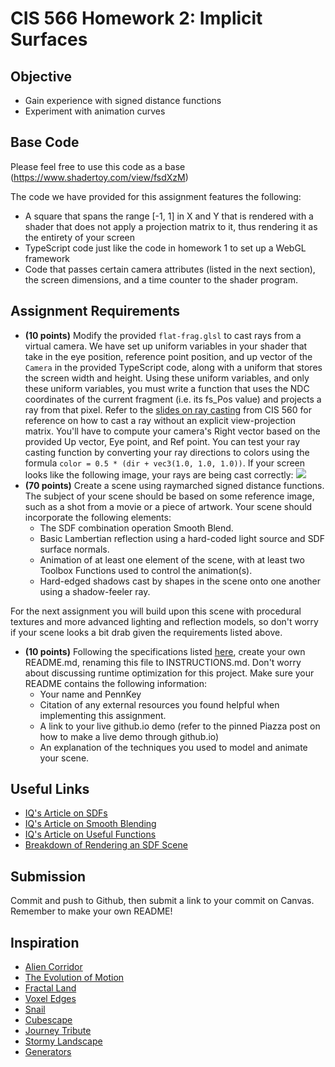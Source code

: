 # CIS 566 Homework 2: Implicit Surfaces

## Objective

- Gain experience with signed distance functions
- Experiment with animation curves

## Base Code

Please feel free to use this code as a base (https://www.shadertoy.com/view/fsdXzM)

The code we have provided for this assignment features the following:

- A square that spans the range [-1, 1] in X and Y that is rendered with a shader that does not apply a projection matrix to it, thus rendering it as the entirety of your screen
- TypeScript code just like the code in homework 1 to set up a WebGL framework
- Code that passes certain camera attributes (listed in the next section), the screen dimensions, and a time counter to the shader program.

## Assignment Requirements

- **(10 points)** Modify the provided `flat-frag.glsl` to cast rays from a virtual camera. We have set up uniform variables in your shader that take in the eye position, reference point position, and up vector of the `Camera` in the provided TypeScript code, along with a uniform that stores the screen width and height. Using these uniform variables, and only these uniform variables, you must write a function that uses the NDC coordinates of the current fragment (i.e. its fs_Pos value) and projects a ray from that pixel. Refer to the [slides on ray casting](https://docs.google.com/presentation/d/e/2PACX-1vSN5ntJISgdOXOSNyoHimSVKblnPnL-Nywd6aRPI-XPucX9CeqzIEGTjFTwvmjYUgCglTqgvyP1CpxZ/pub?start=false&loop=false&delayms=60000&slide=id.g27215b64c6_0_107) from CIS 560 for reference on how to cast a ray without an explicit view-projection matrix. You'll have to compute your camera's Right vector based on the provided Up vector, Eye point, and Ref point. You can test your ray casting function by converting your ray directions to colors using the formula `color = 0.5 * (dir + vec3(1.0, 1.0, 1.0))`. If your screen looks like the following image, your rays are being cast correctly: ![](rayDir.png)
- **(70 points)** Create a scene using raymarched signed distance functions. The subject of your scene should be based on some reference image, such as a shot from a movie or a piece of artwork. Your scene should incorporate the following elements:
  - The SDF combination operation Smooth Blend.
  - Basic Lambertian reflection using a hard-coded light source and SDF surface normals.
  - Animation of at least one element of the scene, with at least two Toolbox Functions used to control the animation(s).
  - Hard-edged shadows cast by shapes in the scene onto one another using a shadow-feeler ray.

For the next assignment you will build upon this scene with procedural textures and more advanced lighting and reflection models, so don't worry if your scene looks a bit drab given the requirements listed above.

- **(10 points)** Following the specifications listed [here](https://github.com/pjcozzi/Articles/blob/master/CIS565/GitHubRepo/README.md), create your own README.md, renaming this file to INSTRUCTIONS.md. Don't worry about discussing runtime optimization for this project. Make sure your README contains the following information:
  - Your name and PennKey
  - Citation of any external resources you found helpful when implementing this assignment.
  - A link to your live github.io demo (refer to the pinned Piazza post on how to make a live demo through github.io)
  - An explanation of the techniques you used to model and animate your scene.

## Useful Links

- [IQ's Article on SDFs](http://www.iquilezles.org/www/articles/distfunctions/distfunctions.htm)
- [IQ's Article on Smooth Blending](http://www.iquilezles.org/www/articles/smin/smin.htm)
- [IQ's Article on Useful Functions](http://www.iquilezles.org/www/articles/functions/functions.htm)
- [Breakdown of Rendering an SDF Scene](http://www.iquilezles.org/www/material/nvscene2008/rwwtt.pdf)

## Submission

Commit and push to Github, then submit a link to your commit on Canvas. Remember to make your own README!

## Inspiration

- [Alien Corridor](https://www.shadertoy.com/view/4slyRs)
- [The Evolution of Motion](https://www.shadertoy.com/view/XlfGzH)
- [Fractal Land](https://www.shadertoy.com/view/XsBXWt)
- [Voxel Edges](https://www.shadertoy.com/view/4dfGzs)
- [Snail](https://www.shadertoy.com/view/ld3Gz2)
- [Cubescape](https://www.shadertoy.com/view/Msl3Rr)
- [Journey Tribute](https://www.shadertoy.com/view/ldlcRf)
- [Stormy Landscape](https://www.shadertoy.com/view/4ts3z2)
- [Generators](https://www.shadertoy.com/view/Xtf3Rn)
